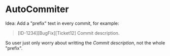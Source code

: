 # AutoCommiter

Idea: Add a "prefix" text in every commit, for example:

> [ID-1234][BugFix][Ticket12] Commit description.

So user just only worry about writting the *Commit description*, not the whole "prefix".


